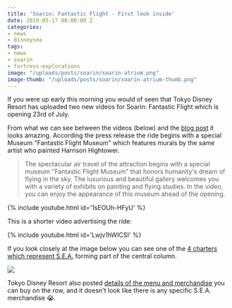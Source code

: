 ```yaml
---
title: 'Soarin: Fantastic Flight - First look inside'
date: 2019-05-17 08:00:00 Z
categories:
- news
- disneysea
tags:
- news
- soarin
- fortress-explorations
image: "/uploads/posts/soarin/soarin-atrium.png"
image-thumb: "/uploads/posts/soarin/soarin-atrium-thumb.png"
---
```


If you were up early this morning you would of seen that Tokyo Disney Resort has uploaded two new videos for Soarin: Fantastic Flight which is opening 23rd of July.

From what we can see between the videos (below) and the [blog post](https://www.tokyodisneyresort.jp/blog/pr190517/) it looks amazing. According the press release the ride begins with a special Museum "Fantastic Flight Museum" which features murals by the same artist who painted Harrison Hightower.

> The spectacular air travel of the attraction begins with a special museum "Fantastic Flight Museum" that honors humanity's dream of flying in the sky. The luxurious and beautiful gallery welcomes you with a variety of exhibits on painting and flying studies. In the video, you can enjoy the appearance of this museum ahead of the opening.

{% include youtube.html id='1sEOUh-HFyU' %}

This is a shorter video advertising the ride:

{% include youtube.html id='Lwjv1hWICSI' %}

If you look closely at the image below you can see one of the [4 charters which represent S.E.A.](/history/society-of-explorers-and-adventurers-part-1) forming part of the central column.

![](/uploads/posts/soarin/soarin-atrium-1.png)

Tokyo Disney Resort also posted [details of the menu and merchandise](https://www.tokyodisneyresort.jp/blog/pr190517/) you can buy on the row, and it doesn't look like there is any specific S.E.A. merchandise 😭.